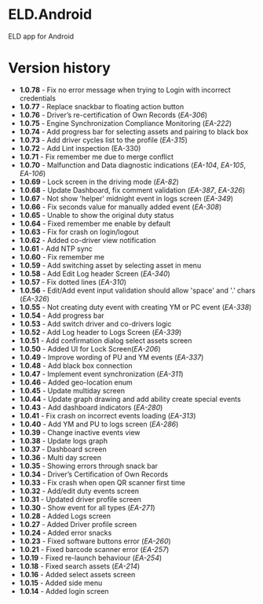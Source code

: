 # ELD.Android
ELD app for Android

# Version history

* **1.0.78** - Fix no error message when trying to Login with incorrect credentials
* **1.0.77** - Replace snackbar to floating action button
* **1.0.76** - Driver’s re-certification of Own Records (_EA-306_)
* **1.0.75** - Engine Synchronization Compliance Monitoring (_EA-222_)
* **1.0.74** - Add progress bar for selecting assets and pairing to black box
* **1.0.73** - Add driver cycles list to the profile (_EA-315_)
* **1.0.72** - Add Lint inspection (EA-330)
* **1.0.71** - Fix remember me due to merge conflict
* **1.0.70** - Malfunction and Data diagnostic indications (_EA-104_, _EA-105_, _EA-106_)
* **1.0.69** - Lock screen in the driving mode (_EA-82_)
* **1.0.68** - Update Dashboard, fix comment validation (_EA-387_, _EA-326_)
* **1.0.67** - Not show 'helper' midnight event in logs screen (_EA-349_)
* **1.0.66** - Fix seconds value for manually added event (_EA-308_)
* **1.0.65** - Unable to show the original duty status
* **1.0.64** - Fixed remember me enable by default
* **1.0.63** - Fix for crash on login/logout
* **1.0.62** - Added co-driver view notification
* **1.0.61** - Add NTP sync
* **1.0.60** - Fix remember me
* **1.0.59** - Add switching asset by selecting asset in menu
* **1.0.58** - Add Edit Log header Screen (_EA-340_)
* **1.0.57** - Fix dotted lines (_EA-310_)
* **1.0.56** - Edit/Add event input validation should allow 'space' and '.' chars (_EA-326_)
* **1.0.55** - Not creating duty event with creating YM or PC event (_EA-338_)
* **1.0.54** - Add progress bar
* **1.0.53** - Add switch driver and co-drivers logic
* **1.0.52** - Add Log header to Logs Screen (_EA-339_)
* **1.0.51** - Add confirmation dialog select assets screen
* **1.0.50** - Added UI for Lock Screen(_EA-206_)
* **1.0.49** - Improve wording of PU and YM events (_EA-337_)
* **1.0.48** - Add black box connection
* **1.0.47** - Implement event synchronization (_EA-311_)
* **1.0.46** - Added geo-location enum
* **1.0.45** - Update multiday screen
* **1.0.44** - Update graph drawing and add ability create special events
* **1.0.43** - Add dashboard indicators (_EA-280_)
* **1.0.41** - Fix crash on incorrect events loading (_EA-313_)
* **1.0.40** - Add YM and PU to logs screen (_EA-286_)
* **1.0.39** - Change inactive events view
* **1.0.38** - Update logs graph
* **1.0.37** - Dashboard screen
* **1.0.36** - Multi day screen
* **1.0.35** - Showing errors through snack bar
* **1.0.34** - Driver’s Certification of Own Records
* **1.0.33** - Fix crash when open QR scanner first time
* **1.0.32** - Add/edit duty events screen
* **1.0.31** - Updated driver profile screen
* **1.0.30** - Show event for all types (_EA-271_)
* **1.0.28** - Added Logs screen
* **1.0.27** - Added Driver profile screen
* **1.0.24** - Added error snacks
* **1.0.23** - Fixed software buttons error (_EA-260_)
* **1.0.21** - Fixed barcode scanner error (_EA-257_)
* **1.0.19** - Fixed re-launch behaviour (_EA-254_)
* **1.0.18** - Fixed search assets (_EA-214_)
* **1.0.16** - Added select assets screen
* **1.0.15** - Added side menu
* **1.0.14** - Added login screen

